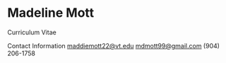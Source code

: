 # Madeline Mott
Curriculum Vitae

Contact Information
  maddiemott22@vt.edu
  mdmott99@gmail.com
  (904) 206-1758


